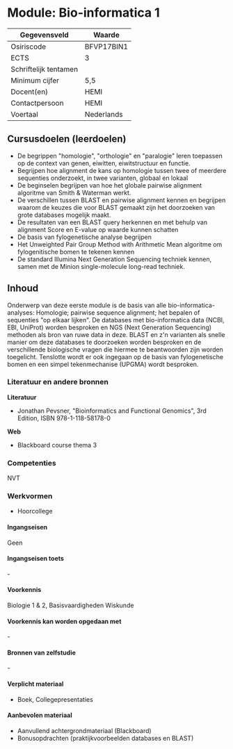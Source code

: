 # Module: Bio-informatica 1

| Gegevensveld  | Waarde |
| ------------- | ------------- |
| Osiriscode  | BFVP17BIN1  |
| ECTS  | 3 |
|  Schriftelijk tentamen |
| Minimum cijfer  | 5,5 |
| Docent(en)  | HEMI |
| Contactpersoon  | HEMI |
| Voertaal  | Nederlands |

## Cursusdoelen (leerdoelen)

- De begrippen "homologie", "orthologie" en "paralogie" leren toepassen op de context van genen, eiwitten, eiwitstructuur en functie.
- Begrijpen hoe alignment de kans op homologie tussen twee of meerdere sequenties onderzoekt, in twee varianten, globaal en lokaal
- De beginselen begrijpen van hoe het globale pairwise alignment algoritme van Smith & Waterman werkt.
- De verschillen tussen BLAST en pairwise alignment kennen en begrijpen waarom de keuzes die voor BLAST gemaakt zijn het doorzoeken van grote databases mogelijk maakt.
- De resultaten van een BLAST query herkennen en met behulp van alignment Score en E-value op waarde kunnen schatten
- De basis van fylogenetische analyse begrijpen
- Het Unweighted Pair Group Method with Arithmetic Mean algoritme om fylogenitische bomen te tekenen kennen
- De standard Illumina Next Generation Sequencing techniek kennen, samen met de Minion single-molecule long-read techniek.

## Inhoud

Onderwerp van deze eerste module is de basis van alle bio-informatica-analyses: Homologie; pairwise sequence alignment; het bepalen of sequenties "op elkaar lijken". De databases met bio-informatica data (NCBI, EBI, UniProt) worden besproken en NGS (Next Generation Sequencing) methoden als bron van ruwe data in deze. BLAST en z'n varianten als snelle manier om deze databases te doorzoeken worden besproken en de verschillende biologische vragen die hiermee te beantwoorden zijn worden toegelicht. Tenslotte wordt er ook ingegaan op de basis van fylogenetische bomen en een simpel tekenmechanise (UPGMA) wordt besproken.

### Literatuur en andere bronnen

**Literatuur**

- Jonathan Pevsner, "Bioinformatics and Functional Genomics", 3rd Edition, ISBN 978-1-118-58178-0

**Web**
- Blackboard course thema 3

### Competenties
NVT

### Werkvormen  
- Hoorcollege

#### Ingangseisen 
Geen

#### Ingangseisen toets
\- 

#### Voorkennis
Biologie 1 & 2, Basisvaardigheden Wiskunde

#### Voorkennis kan worden opgedaan met
\-

#### Bronnen van zelfstudie
\-

#### Verplicht materiaal
- Boek, Collegepresentaties

#### Aanbevolen materiaal
- Aanvullend achtergrondmateriaal (Blackboard)
- Bonusopdrachten (praktijkvoorbeelden databases en BLAST)

